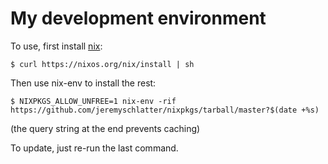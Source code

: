 # My development environment

To use, first install [nix](https://nixos.org/nix/):

    $ curl https://nixos.org/nix/install | sh

Then use nix-env to install the rest:

    $ NIXPKGS_ALLOW_UNFREE=1 nix-env -rif https://github.com/jeremyschlatter/nixpkgs/tarball/master?$(date +%s)

(the query string at the end prevents caching)

To update, just re-run the last command.
